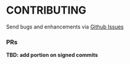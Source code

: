 # CONTRIBUTING

Send bugs and enhancements via [Github Issues](https://github.com/tetsuo-dev/tetsuo.dev-code/issues)

### PRs

**TBD: add portion on signed commits**
